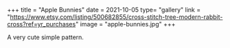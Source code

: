 +++
title = "Apple Bunnies"
date = 2021-10-05
type= "gallery"
link = "https://www.etsy.com/listing/500682855/cross-stitch-tree-modern-rabbit-cross?ref=yr_purchases"
image = "apple-bunnies.jpg"
+++

A very cute simple pattern.